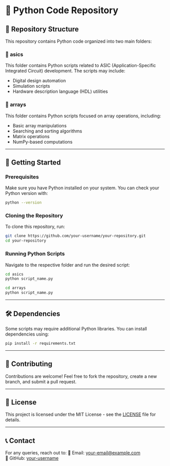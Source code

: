 # 🚀 Python Code Repository

## 📂 Repository Structure
This repository contains Python code organized into two main folders:

### 📁 **asics**
This folder contains Python scripts related to ASIC (Application-Specific Integrated Circuit) development. The scripts may include:
- Digital design automation
- Simulation scripts
- Hardware description language (HDL) utilities

### 📁 **arrays**
This folder contains Python scripts focused on array operations, including:
- Basic array manipulations
- Searching and sorting algorithms
- Matrix operations
- NumPy-based computations

---

## 📌 Getting Started
### **Prerequisites**
Make sure you have Python installed on your system. You can check your Python version with:
```sh
python --version
```

### **Cloning the Repository**
To clone this repository, run:
```sh
git clone https://github.com/your-username/your-repository.git
cd your-repository
```

### **Running Python Scripts**
Navigate to the respective folder and run the desired script:
```sh
cd asics
python script_name.py
```
```sh
cd arrays
python script_name.py
```

---

## 🛠 Dependencies
Some scripts may require additional Python libraries. You can install dependencies using:
```sh
pip install -r requirements.txt
```

---

## 🤝 Contributing
Contributions are welcome! Feel free to fork the repository, create a new branch, and submit a pull request.

---

## 📄 License
This project is licensed under the MIT License - see the [LICENSE](LICENSE) file for details.

---

## 📞 Contact
For any queries, reach out to:
📧 Email: your-email@example.com  
🔗 GitHub: [your-username](https://github.com/your-username)


